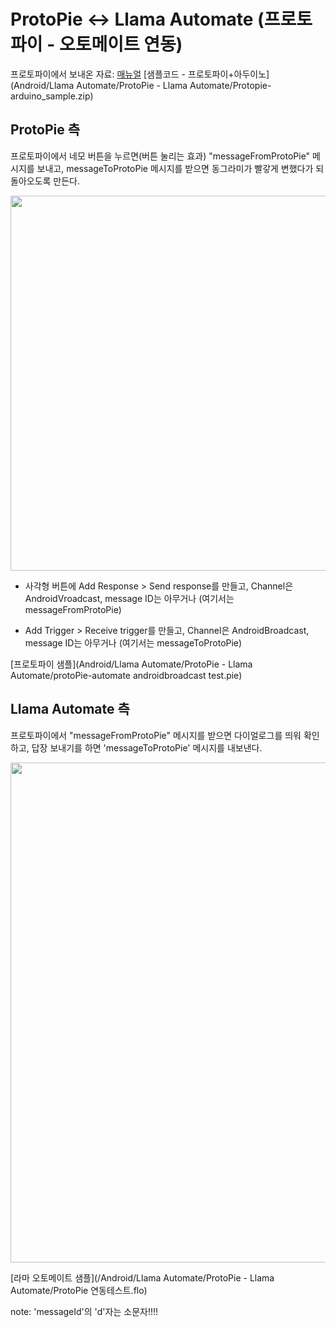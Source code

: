 # ProtoPie &lt;-&gt; Llama Automate (프로토파이 - 오토메이트 연동)

프로토파이에서 보내온 자료:
[매뉴얼](ProtoPie_Android_Broadcast_Channel_Guide-KR.pdf)
[샘플코드 - 프로토파이+아두이노](Android/Llama Automate/ProtoPie - Llama Automate/Protopie-arduino_sample.zip)

## ProtoPie 측

프로토파이에서 네모 버튼을 누르면(버튼 눌리는 효과) "messageFromProtoPie" 메시지를 보내고, messageToProtoPie 메시지를 받으면 동그라미가 빨갛게 변했다가 되돌아오도록 만든다.

<img src="https://cl.ly/pb4o/Image%202018-02-17%20at%203.07.41%20AM.png" width=600>

  - 사각형 버튼에 Add Response \> Send response를 만들고, Channel은
    AndroidVroadcast, message ID는 아무거나 (여기서는 messageFromProtoPie)

  - Add Trigger \> Receive trigger를 만들고, Channel은 AndroidBroadcast,
    message ID는 아무거나 (여기서는 messageToProtoPie)

[프로토파이 샘플](Android/Llama Automate/ProtoPie - Llama Automate/protoPie-automate androidbroadcast test.pie)

## Llama Automate 측

프로토파이에서 "messageFromProtoPie" 메시지를 받으면 다이얼로그를 띄워 확인하고, 답장 보내기를 하면 'messageToProtoPie' 메시지를 내보낸다.

<img src ="https://cl.ly/pam8/automate-protopie.jpg" width=800>

[라마 오토메이트 샘플](/Android/Llama Automate/ProtoPie - Llama Automate/ProtoPie 연동테스트.flo)

note: 'messageId'의 'd'자는 소문자!!!!